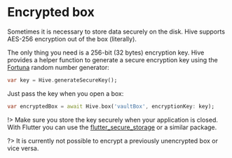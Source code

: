 # Encrypted box

Sometimes it is necessary to store data securely on the disk. Hive supports AES-256 encryption out of the box (literally).

The only thing you need is a 256-bit (32 bytes) encryption key. Hive provides a helper function to generate a secure encryption key using the [Fortuna](https://www.wikiwand.com/en/Fortuna_\(PRNG\)) random number generator:

```dart
var key = Hive.generateSecureKey();
```

Just pass the key when you open a box:

```dart
var encryptedBox = await Hive.box('vaultBox', encryptionKey: key);
```

!> Make sure you store the key securely when your application is closed. With Flutter you can use the [flutter_secure_storage](https://pub.dev/packages/flutter_secure_storage) or a similar package.

?> It is currently not possible to encrypt a previously unencrypted box or vice versa.